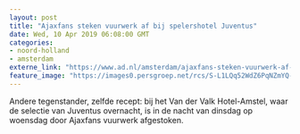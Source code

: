 ```yaml
---
layout: post
title: "Ajaxfans steken vuurwerk af bij spelershotel Juventus"
date: Wed, 10 Apr 2019 06:08:00 GMT
categories: 
- noord-holland 
- amsterdam 
externe_link: "https://www.ad.nl/amsterdam/ajaxfans-steken-vuurwerk-af-bij-spelershotel-juventus~af70d88b/"
feature_image: "https://images0.persgroep.net/rcs/S-L1LQq52WdZ6PqNZmYQ-soEkI4/diocontent/145220856/_fitwidth/400/?appId=21791a8992982cd8da851550a453bd7f&quality=0.7"
---
```


Andere tegenstander, zelfde recept: bij het Van der Valk Hotel-Amstel, waar de selectie van Juventus overnacht, is in de nacht van dinsdag op woensdag door Ajaxfans vuurwerk afgestoken.

